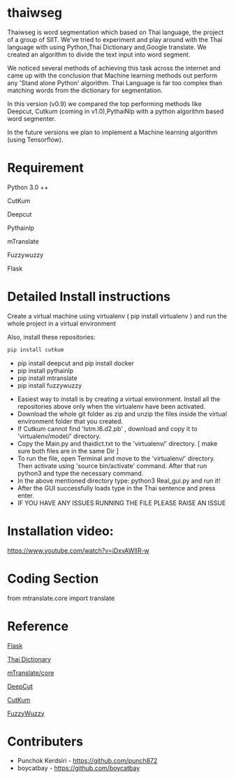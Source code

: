 # thaiwseg
Thaiwseg is word segmentation which based on Thai language, the project of a group of SIIT. We've tried to experiment and play around with the Thai language with using Python,Thai Dictionary and,Google translate. We created an algorithm to divide the text input into word segment.

We noticed several methods of achieving this task across the internet and came up with the conclusion that Machine learning methods out perform any 'Stand alone Python' algorithm. Thai Language is far too complex than matching words from the dictionary for segmentation.

In this version (v0.9) we compared the top performing methods like Deepcut, Cutkum (coming in v1.0),PythaiNlp with a python algorithm based word segmenter. 

In the future versions we plan to implement a Machine learning algorithm (using Tensorflow).

# Requirement
Python 3.0 ++

CutKum

Deepcut

Pythainlp

mTranslate

Fuzzywuzzy

Flask

# Detailed Install instructions

Create a virtual machine using virtualenv ( pip install virtualenv ) and run the whole project in a virtual environment 

Also, install these repositories:
```python
pip install cutkum
```
* pip install deepcut  and pip install docker
* pip install pythainlp
* pip install mtranslate   
* pip install fuzzywuzzy

- Easiest way to install is by creating a virtual environment. Install all the repositories above only when the virtualenv have been activated.
- Download the whole git folder as zip and unzip the files inside the virtual environment folder that you created.
- If Cutkum cannot find 'lstm.l6.d2.pb' , download and copy it to 'virtualenv/model/' directory.
- Copy the Main.py and thaidict.txt to the 'virtualenv/' directory. [ make sure both files are in the same Dir ]
- To run the file, open Terminal and move to the 'virtualenv/' directory. Then activate using 'source bin/activate' command. After that run python3 and type the necessary command.
- In the above mentioned directory type: python3 Real_gui.py and run it!
- After the GUI successfully loads type in the Thai sentence and press enter.
- IF YOU HAVE ANY ISSUES RUNNING THE FILE PLEASE RAISE AN ISSUE

# Installation video:

 https://www.youtube.com/watch?v=iDxvAWlIR-w


# Coding Section

from mtranslate.core import translate

# Reference
[Flask](http://flask.pocoo.org)

[Thai Dictionary](https://github.com/pureexe/thai-wordlist)

[mTranslate/core](https://www.npmjs.com/package/@ngx-translate/core)

[DeepCut](https://github.com/rkcosmos/deepcut)

[CutKum](https://github.com/pucktada/cutkum)

[FuzzyWuzzy](https://github.com/seatgeek/fuzzywuzzy)



# Contributers 
* Punchok Kerdsiri -  https://github.com/punch872
* boycatbay - https://github.com/boycatbay
